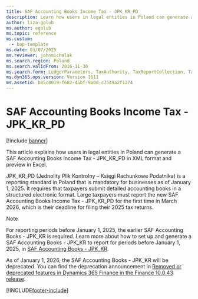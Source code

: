 ```yaml
---
title: SAF Accounting Books Income Tax - JPK_KR_PD
description: Learn how users in legal entities in Poland can generate a SAF Accounting Books Income Tax - JPK_KR_PD in XML format and preview in Excel.
author: liza-golub
ms.author: egolub
ms.topic: reference
ms.custom: 
  - bap-template
ms.date: 03/07/2025
ms.reviewer: johnmichalak
ms.search.region: Poland
ms.search.validFrom: 2016-11-30
ms.search.form: LedgerParameters, TaxAuthority, TaxReportCollection, TaxTable
ms.dyn365.ops.version: Version 1611
ms.assetid: b85c4019-f682-45bf-9a0d-c7549a2f1274
---
```


# SAF Accounting Books Income Tax - JPK_KR_PD

[!include [banner](../../includes/banner.md)]

This article explains how users in legal entities in Poland can generate a SAF Accounting Books Income Tax - JPK_KR_PD in XML format and preview in Excel.

JPK_KR_PD (Jednolity Plik Kontrolny – Księgi Rachunkowe Podatnika) is a reporting standard in Poland that is mandatory for businesses as of January 1, 2025. It requires that taxpayers submit detailed accounting books in a structured electronic format. Large taxpayers must report the new SAF Accounting Books Income Tax - JPK_KR_PD for the first time in March 2026, which is their deadline for filing their 2025 tax returns.

> [!NOTE]
> For reporting periods before January 1, 2025, the earlier SAF Accounting Books - JPK_KR is required. Learn more about how to set up and generate a SAF Accounting Books - JPK_KR to report for periods before January 1, 2025, in [SAF Accounting Books - JPK_KR](emea-pol-standard-audit-file-saf-kr.md).
>
> As of January 1, 2026, the SAF Accounting Books - JPK_KR will be deprecated. You can find the deprecation announcement in [Removed or deprecated features in Dynamics 365 Finance in the Finance 10.0.43 release](/dynamics365/finance/get-started/removed-deprecated-features-finance#features-removed-or-deprecated-in-the-finance-10043-release).

[!INCLUDE[footer-include](../../../includes/footer-banner.md)]
